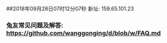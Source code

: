 ##2018年09月28日07时12分07秒 新址: 159.65.101.23
### 兔友常见问题及解答: https://github.com/wanggonging/d/blob/w/FAQ.md
